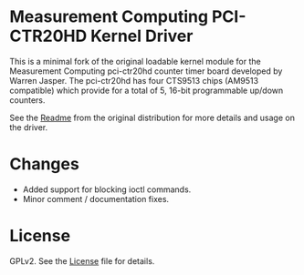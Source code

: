# Measurement Computing PCI-CTR20HD Kernel Driver
This is a minimal fork of the original loadable kernel module for the Measurement Computing pci-ctr20hd counter timer board developed by Warren Jasper. The pci-ctr20hd has four CTS9513 chips (AM9513 compatible) which provide for a total of 5, 16-bit programmable up/down counters.

See the [Readme](README) from the original distribution for more details and usage on the driver.

# Changes
* Added support for blocking ioctl commands.
* Minor comment / documentation fixes.

# License
GPLv2. See the [License](License) file for details.
